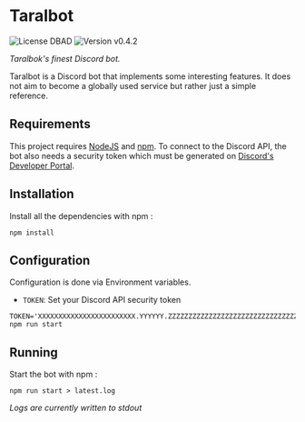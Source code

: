 # Taralbot

![License DBAD](https://img.shields.io/badge/license-DBAD-brightgreen) ![Version v0.4.2](https://img.shields.io/badge/version-v0.4.2-blue)

_Taralbok's finest Discord bot._

Taralbot is a Discord bot that implements some interesting features. It does not aim to become a globally used service but rather just a simple reference.

## Requirements

This project requires [NodeJS](https://nodejs.org/en/) and [npm](https://www.npmjs.com/). To connect to the Discord API, the bot also needs a security token which must be generated on [Discord's Developer Portal](https://discord.com/developers).

## Installation

Install all the dependencies with npm :

```
npm install
```

## Configuration

Configuration is done via Environment variables.

- `TOKEN`: Set your Discord API security token

```
TOKEN='XXXXXXXXXXXXXXXXXXXXXXXX.YYYYYY.ZZZZZZZZZZZZZZZZZZZZZZZZZZZZZZZZZZZZZZ' npm run start
```

## Running

Start the bot with npm :

```
npm run start > latest.log
```

_Logs are currently written to stdout_
